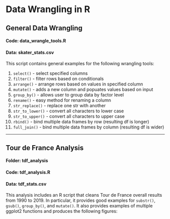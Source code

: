 # Data Wrangling in R

## General Data Wrangling
#### Code: data_wrangle_tools.R
#### Data: skater_stats.csv

This script contains general examples for the following wrangling tools:
1. `select()` - select specified columns
2. `filter()` - filter rows based on conditionals
3. `arrange()` - arrange rows based on values in specified column
4. `mutate()` - adds a new column and popuates values based on input
5. `group_by()` - allows user to group data by factor level
6. `rename()` - easy method for renaming a column
7. `str_replace()` - replace one str with another
8. `str_to_lower()` - convert all characters to lower case
9. `str_to_upper()` - convert all characters to upper case
10. `rbind()` - bind multiple data frames by row (resulting df is longer)
11. `full_join()` - bind multiple data frames by column (resulting df is wider)

<hr>

## Tour de France Analysis
#### Folder: tdf_analysis
#### Code: tdf_analysis.R
#### Data: tdf_stats.csv

This analysis includes an R script that cleans Tour de France overall results from 1990 to 2019. In particular, it provides good examples for `substr()`, `gsub()`, `group_by()`, and `mutate()`. It also provides examples of multiple ggplot2 functions and produces the following figures:
